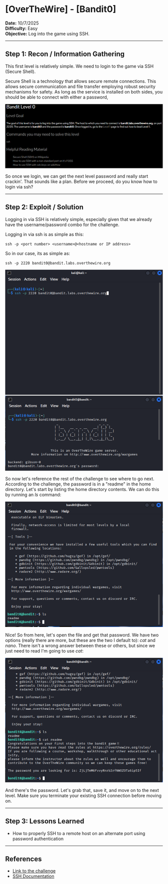 # [OverTheWire] - [Bandit0]

**Date:** 10/7/2025  
**Difficulty:** Easy  
**Objective:** Log into the game using SSH.

---

## Step 1: Recon / Information Gathering
This first level is relatively simple. We need to login to the game via SSH (Secure Shell). 

Secure Shell is a technology that allows secure remote connections. This allows secure communication and file transfer employing robust security mechanisms for safety. As long as the service is installed on both sides, you should be able to connect with either a password, 

![Screenshot of challenge text](/Assets/bandit0.png)

So once we login, we can get the next level password and really start crackin'. That sounds like a plan. Before we proceed, do you know how to login via ssh?

---

## Step 2: Exploit / Solution

Logging in via SSH is relatively simple, especially given that we already have the username/password combo for the challenge. 

Logging in via ssh is as simple as this:

	ssh -p <port number> <username>@<hostname or IP address>

So in our case, its as simple as:

	ssh -p 2220 bandit0@bandit.labs.overthewire.org

![Screenshot of login terminal](/Assets/bandit0_login.png)
![Screenshot of password prompt](/Assets/bandit0_password.png)

So now let's reference the rest of the challenge to see where to go next. According to the challenge, the password is in a "readme" in the home directory. Let's start by listing the home directory contents. We can do this by running an *ls* command:

![Screenshot of home directory contents](/Assets/bandit0_home.png)

Nice! So from here, let's open the file and get that password. We have two options (really there are more, but these are the two I default to): *cat* and *nano*. There isn't a wrong answer between these or others, but since we just need to read I'm going to use *cat*:

![Screenshot of home readme contents](/Assets/bandit0_cat.png)

And there's the password. Let's grab that, save it, and move on to the next level. Make sure you terminate your existing SSH connection before moving on. 

---

## Step 3: Lessons Learned
- How to properly SSH to a remote host on an alternate port using password authentication 


---

## References
- [Link to the challenge](https://overthewire.org/wargames/bandit/bandit0.html)  
- [SSH Documentation](https://www.ssh.com/academy/ssh/command)
